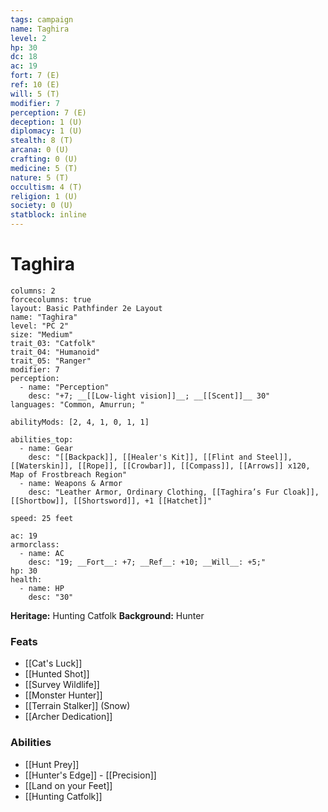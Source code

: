 ```yaml
---
tags: campaign
name: Taghira
level: 2
hp: 30
dc: 18
ac: 19
fort: 7 (E)
ref: 10 (E)
will: 5 (T)
modifier: 7
perception: 7 (E)
deception: 1 (U)
diplomacy: 1 (U)
stealth: 8 (T)
arcana: 0 (U)
crafting: 0 (U)
medicine: 5 (T)
nature: 5 (T)
occultism: 4 (T)
religion: 1 (U)
society: 0 (U)
statblock: inline
---
```

# Taghira

```statblock
columns: 2
forcecolumns: true
layout: Basic Pathfinder 2e Layout
name: "Taghira"
level: "PC 2"
size: "Medium"
trait_03: "Catfolk"
trait_04: "Humanoid"
trait_05: "Ranger"
modifier: 7
perception:
  - name: "Perception"
    desc: "+7; __[[Low-light vision]]__; __[[Scent]]__ 30"
languages: "Common, Amurrun; "

abilityMods: [2, 4, 1, 0, 1, 1]

abilities_top:
  - name: Gear
    desc: "[[Backpack]], [[Healer's Kit]], [[Flint and Steel]], [[Waterskin]], [[Rope]], [[Crowbar]], [[Compass]], [[Arrows]] x120, Map of Frostbreach Region"
  - name: Weapons & Armor
    desc: "Leather Armor, Ordinary Clothing, [[Taghira’s Fur Cloak]], [[Shortbow]], [[Shortsword]], +1 [[Hatchet]]"

speed: 25 feet

ac: 19
armorclass:
  - name: AC
    desc: "19; __Fort__: +7; __Ref__: +10; __Will__: +5;"
hp: 30
health:
  - name: HP
    desc: "30"
```

**Heritage:** Hunting Catfolk
**Background:** Hunter

### Feats
- [[Cat's Luck]]
- [[Hunted Shot]]
- [[Survey Wildlife]]
- [[Monster Hunter]]
- [[Terrain Stalker]] (Snow)
- [[Archer Dedication]]
### Abilities
- [[Hunt Prey]]
- [[Hunter's Edge]] - [[Precision]]
- [[Land on your Feet]]
- [[Hunting Catfolk]]